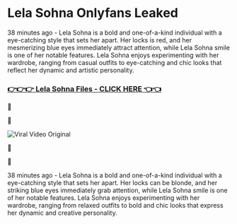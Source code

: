 # Lela Sohna Onlyfans Leaked

<p>38 minutes ago - Lela Sohna is a bold and one-of-a-kind individual with a eye-catching style that sets her apart. Her locks is red, and her mesmerizing blue eyes immediately attract attention, while Lela Sohna smile is one of her notable features. Lela Sohna enjoys experimenting with her wardrobe, ranging from casual outfits to eye-catching and chic looks that reflect her dynamic and artistic personality.</p><p>
<h3><a href="https://fansleaks.com-getfree.pro/lela-sohna" rel="nofollow">👉👉👉 Lela Sohna Files - CLICK HERE 👈👈</a></h3>
<p>🔻</p>
<p>🔻</p> <p>
<a href="https://fansleaks.com-getfree.pro/lela-sohna" rel="nofollow"><img src="https://i.imgur.com/0ZbtXZ5.gif" alt="Viral Video Original" style="max-width: 100%; display: inline-block;" data-target="animated-image.originalImage"></a>
<p>🔻</p>
<p>🔻</p> <p>38 minutes ago - Lela Sohna is a bold and one-of-a-kind individual with a eye-catching style that sets her apart. Her locks can be blonde, and her striking blue eyes immediately grab attention, while Lela Sohna smile is one of her notable features. Lela Sohna enjoys experimenting with her wardrobe, ranging from relaxed outfits to bold and chic looks that express her dynamic and creative personality.</p>